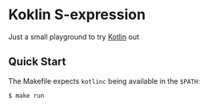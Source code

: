 # Koklin S-expression

Just a small playground to try [Kotlin](https://kotlinlang.org/) out

## Quick Start

The Makefile expects `kotlinc` being available in the `$PATH`:

```console
$ make run
```
